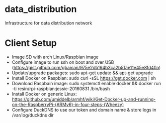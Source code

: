 # data_distribution
Infrastructure for data distribution network

# Client Setup
* Image SD with arch Linux/Raspbian image
* Configure image to run ssh on boot and over USB (https://gist.github.com/gbaman/975e2db164b3ca2b51ae11e45e8fd40a)
* Update/upgrade packages: sudo apt-get update && apt-get upgrade
* Install Docker on Raspbian: sudo curl -sSL https://get.docker.com | sh
* Download Raspbain image: sudo systemctl enable docker && docker run -ti resin/rpi-raspbian:jessie-20160831 /bin/bash
* Install Docker on generic Linux: https://github.com/umiddelb/armhf/wiki/Get-Docker-up-and-running-on-the-RaspberryPi-(ARMv6)-in-four-steps-(Wheezy)
* Configure DuckDNS to use our token and domain name & store logs in /var/log/duckdns dir
